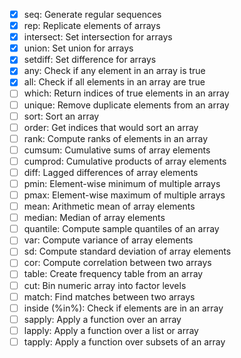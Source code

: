 - [x] seq: Generate regular sequences
- [x] rep: Replicate elements of arrays
- [x] intersect: Set intersection for arrays
- [x] union: Set union for arrays
- [x] setdiff: Set difference for arrays
- [x] any: Check if any element in an array is true
- [x] all: Check if all elements in an array are true
- [ ] which: Return indices of true elements in an array
- [ ] unique: Remove duplicate elements from an array
- [ ] sort: Sort an array
- [ ] order: Get indices that would sort an array
- [ ] rank: Compute ranks of elements in an array
- [ ] cumsum: Cumulative sums of array elements
- [ ] cumprod: Cumulative products of array elements
- [ ] diff: Lagged differences of array elements
- [ ] pmin: Element-wise minimum of multiple arrays
- [ ] pmax: Element-wise maximum of multiple arrays
- [ ] mean: Arithmetic mean of array elements
- [ ] median: Median of array elements
- [ ] quantile: Compute sample quantiles of an array
- [ ] var: Compute variance of array elements
- [ ] sd: Compute standard deviation of array elements
- [ ] cor: Compute correlation between two arrays
- [ ] table: Create frequency table from an array
- [ ] cut: Bin numeric array into factor levels
- [ ] match: Find matches between two arrays
- [ ] inside (%in%): Check if elements are in an array
- [ ] sapply: Apply a function over an array
- [ ] lapply: Apply a function over a list or array
- [ ] tapply: Apply a function over subsets of an array